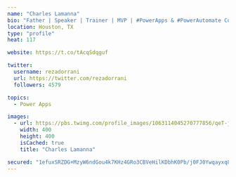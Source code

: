 ```yaml
---
name: "Charles Lamanna"
bio: "Father | Speaker | Trainer | MVP | #PowerApps & #PowerAutomate Community Super User | YouTuber Right-pointing triangle http://youtube.com/c/rezadorrani | Learn - Share - Clockwise rightwards and leftwards open circle arrows"
location: Houston, TX
type: "profile"
heat: 117

website: https://t.co/tAcqSdqguf

twitter:
  username: rezadorrani
  url: https://twitter.com/rezadorrani
  followers: 4579

topics:
  - Power Apps

images:
  - url: https://pbs.twimg.com/profile_images/1063114045270777856/qeT-jpWr_400x400.jpg
    width: 400
    height: 400
    isCached: true
    title: "Charles Lamanna"

secured: "1efuxSRZDG+MzyW6ndGou4k7KHz4GRo3CBVeHilKDbhK0Pb/j0FJ0Ywqayxq8h9WgD4c+AzeUOdjjpM7LAvHmPyPnVaaFCQVJQ2RBIfCqHTp+Q4BQg4FkQCGOWOVm6yTu0s/a5qOR92il4/3uabtjqnxRdDbksHmh1j2h9MkAyuOrsTVFwuilNzLlVQP0QGGvbwo7Etcr/UJE0Y4/CLxnSjA7lTsUtU4z8dJ7bKK7o0ejxT9H/cie970/OZgIBbAGOSYzWEtRMUMwrPYQ+kJCc8Q6/bkqeqBWHKVJCDF5K0zdvTD9mZnud9/jCBtcsYyM1RU7n3gBty9sg6c3d2KNlpeg3zX13XBouxeKV0W7wUkbxMCLy43RqSSLbSN+7iUXH6G6VtLqSkAJLhWbXMzuR7SA6o82E8bFoRbCBCAnn0=;SU0FvqZL58848ROdnh9BXw=="
---
```


